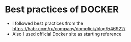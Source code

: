 # Best practices of DOCKER

- I followed best practices from the https://habr.com/ru/company/domclick/blog/546922/
- Also I used official Docker site as starting reference